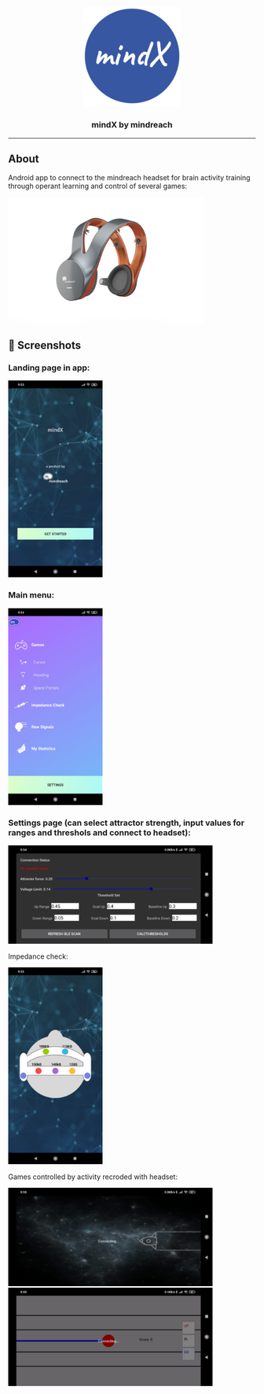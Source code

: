 <p align="center">
  <a href="" rel="noopener">
 <img width=200px src="images_git/mindx_logo.png" alt="mindX logo"></a>
</p>

<h3 align="center">mindX by mindreach</h3>

---

## About <a name = "about"></a>

Android app to connect to the mindreach headset for brain activity training through operant learning and control of several games:

 <img width=400px src="images_git/headset2.png" alt="mindreach headset"></a>






## 💭 Screenshots <a name = "working"></a>
### Landing page in app:
<img height=400px src="images_git/landing.jpeg" alt="mindreach headset"></a>
### Main menu:
<img height=400px src="images_git/main-menu.jpeg" alt="mindreach headset"></a>
### Settings page (can select attractor strength, input values for ranges and threshols and connect to headset):
<img height=200px src="images_git/settings.jpeg" alt="mindreach headset"></a>

Impedance check:

<img height=400px src="images_git/impedance-check.jpeg" alt="mindreach headset"></a>

Games controlled by activity recroded with headset:

<img height=200px src="images_git/spaceship-game.jpeg" alt="mindreach headset"></a>
<img height=200px src="images_git/ball_heading.jpeg" alt="mindreach headset"></a>


